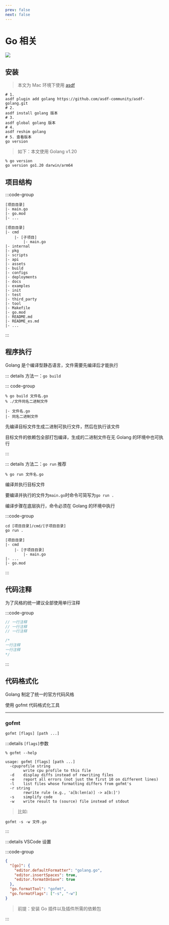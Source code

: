 ```yaml
---
prev: false
next: false
---
```


# Go 相关

![](/images/golang.webp)

## 安装

> 本文为 Mac 环境下使用 [asdf](../../web-others/web-dev-tools/asdf/index.md)

```shell
# 1.
asdf plugin add golang https://github.com/asdf-community/asdf-golang.git
# 2.
asdf install golang 版本
# 3.
asdf global golang 版本
# 4.
asdf reshim golang
# 5. 查看版本
go version
```

> 如下：本文使用 Golang v1.20

```shell
% go version
go version go1.20 darwin/arm64
```

## 项目结构

:::code-group

```shell [普通小项目目录结构]
[项目目录]
|- main.go
|- go.mod
|- ...
```

```shell [大项目目录结构]
[项目目录]
|- cmd
    |- [子项目]
        |- main.go
|- internal
|- pkg
|- scripts
|- api
|- assets
|- build
|- configs
|- deployments
|- docs
|- examples
|- init
|- test
|- third_party
|- tool
|- Makefile
|- go.mod
|- README.md
|- README_es.md
|- ...
```

:::

## 程序执行

Golang 是个编译型静态语言，文件需要先编译后才能执行

::: details 方法一：`go build`

::: code-group

```shell [执行命令]
% go build 文件名.go
% ./文件同名二进制文件
```

```shell [目录结构]
|- 文件名.go
|- 同名二进制文件
```

先编译目标文件生成二进制可执行文件，然后在执行该文件

目标文件的依赖包全部打包编译，生成的二进制文件在无 Golang 的环境中也可执行

:::

::: details 方法二：`go run` <Badge>推荐</Badge>

```shell
% go run 文件名.go
```

编译并执行目标文件

要编译并执行的文件为`main.go`时命令可简写为`go run .`

编译步骤在底层执行，命令必须在 Golang 的环境中执行

:::code-group

```shell [执行命令]
cd [项目目录]/cmd/[子项目目录]
go run .
```

```shell [目录结构]
[项目目录]
|- cmd
    |- [子项目目录]
        |- main.go
|- ...
|- go.mod
```

:::

## 代码注释

为了风格的统一建议全部使用单行注释

:::code-group

```go [单行注释]
// 一行注释
// 一行注释
// 一行注释
```

```go [多行注释 <Badge type="warning">不推荐</Badge>]
/*
一行注释
一行注释
*/
```

:::

## 代码格式化

Golang 制定了统一的官方代码风格

使用 gofmt 代码格式化工具

---

### gofmt

```shell
gofmt [flags] [path ...]
```

:::details `[flags]`参数

```shell
% gofmt --help

usage: gofmt [flags] [path ...]
  -cpuprofile string
        write cpu profile to this file
  -d    display diffs instead of rewriting files
  -e    report all errors (not just the first 10 on different lines)
  -l    list files whose formatting differs from gofmt's
  -r string
        rewrite rule (e.g., 'a[b:len(a)] -> a[b:]')
  -s    simplify code
  -w    write result to (source) file instead of stdout
```

> 比如:

```shell
gofmt -s -w 文件.go
```

:::

:::details VSCode 设置

:::code-group

```json [.vscode/settings.json]
{
  "[go]": {
    "editor.defaultFormatter": "golang.go",
    "editor.insertSpaces": true,
    "editor.formatOnSave": true
  },
  "go.formatTool": "gofmt",
  "go.formatFlags": ["-s", "-w"]
}
```

> 前提：安装 Go 插件以及插件所需的依赖包

:::

